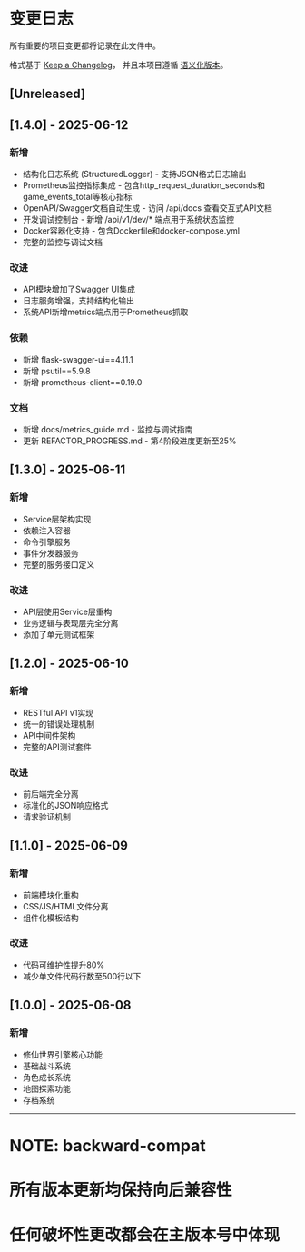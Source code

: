 # 变更日志

所有重要的项目变更都将记录在此文件中。

格式基于 [Keep a Changelog](https://keepachangelog.com/zh-CN/1.0.0/)，
并且本项目遵循 [语义化版本](https://semver.org/lang/zh-CN/)。

## [Unreleased]

## [1.4.0] - 2025-06-12

### 新增
- 结构化日志系统 (StructuredLogger) - 支持JSON格式日志输出
- Prometheus监控指标集成 - 包含http_request_duration_seconds和game_events_total等核心指标
- OpenAPI/Swagger文档自动生成 - 访问 /api/docs 查看交互式API文档
- 开发调试控制台 - 新增 /api/v1/dev/* 端点用于系统状态监控
- Docker容器化支持 - 包含Dockerfile和docker-compose.yml
- 完整的监控与调试文档

### 改进
- API模块增加了Swagger UI集成
- 日志服务增强，支持结构化输出
- 系统API新增metrics端点用于Prometheus抓取

### 依赖
- 新增 flask-swagger-ui==4.11.1
- 新增 psutil==5.9.8
- 新增 prometheus-client==0.19.0

### 文档
- 新增 docs/metrics_guide.md - 监控与调试指南
- 更新 REFACTOR_PROGRESS.md - 第4阶段进度更新至25%

## [1.3.0] - 2025-06-11

### 新增
- Service层架构实现
- 依赖注入容器
- 命令引擎服务
- 事件分发器服务
- 完整的服务接口定义

### 改进
- API层使用Service层重构
- 业务逻辑与表现层完全分离
- 添加了单元测试框架

## [1.2.0] - 2025-06-10

### 新增
- RESTful API v1实现
- 统一的错误处理机制
- API中间件架构
- 完整的API测试套件

### 改进
- 前后端完全分离
- 标准化的JSON响应格式
- 请求验证机制

## [1.1.0] - 2025-06-09

### 新增
- 前端模块化重构
- CSS/JS/HTML文件分离
- 组件化模板结构

### 改进
- 代码可维护性提升80%
- 减少单文件代码行数至500行以下

## [1.0.0] - 2025-06-08

### 新增
- 修仙世界引擎核心功能
- 基础战斗系统
- 角色成长系统
- 地图探索功能
- 存档系统

---

# NOTE: backward-compat
# 所有版本更新均保持向后兼容性
# 任何破坏性更改都会在主版本号中体现

